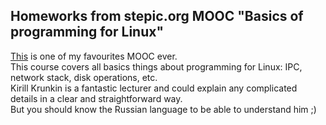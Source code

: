 ## Homeworks from stepic.org MOOC "Basics of programming for Linux"

[This](https://stepik.org/course/%D0%9E%D1%81%D0%BD%D0%BE%D0%B2%D1%8B-%D0%BF%D1%80%D0%BE%D0%B3%D1%80%D0%B0%D0%BC%D0%BC%D0%B8%D1%80%D0%BE%D0%B2%D0%B0%D0%BD%D0%B8%D1%8F-%D0%B4%D0%BB%D1%8F-Linux-548) is one of my favourites MOOC ever.  
This course covers all basics things about programming for Linux: IPC, network stack, disk operations, etc.  
Kirill Krunkin is a fantastic lecturer and could explain any complicated details in a clear and straightforward way.  
But you should know the Russian language to be able to understand him ;)
